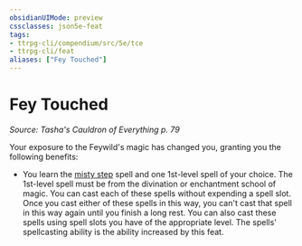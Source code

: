 ```yaml
---
obsidianUIMode: preview
cssclasses: json5e-feat
tags:
- ttrpg-cli/compendium/src/5e/tce
- ttrpg-cli/feat
aliases: ["Fey Touched"]
---
```

# Fey Touched
*Source: Tasha's Cauldron of Everything p. 79*  

Your exposure to the Feywild's magic has changed you, granting you the following benefits:

- You learn the [misty step](3-Mechanics/CLI/spells/misty-step.md) spell and one 1st-level spell of your choice. The 1st-level spell must be from the divination or enchantment school of magic. You can cast each of these spells without expending a spell slot. Once you cast either of these spells in this way, you can't cast that spell in this way again until you finish a long rest. You can also cast these spells using spell slots you have of the appropriate level. The spells' spellcasting ability is the ability increased by this feat.